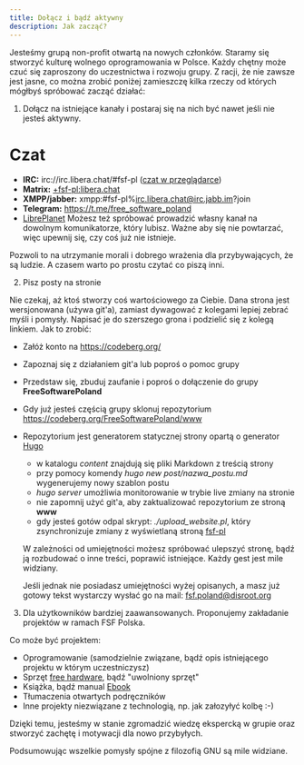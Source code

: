 ```yaml
---
title: Dołącz i bądź aktywny
description: Jak zacząć?
---
```


Jesteśmy grupą non-profit otwartą na nowych członków. Staramy się stworzyć kulturę wolnego oprogramowania w Polsce.
Każdy chętny może czuć się zaproszony do uczestnictwa i rozwoju grupy. Z racji, że nie zawsze jest jasne,
co można zrobić poniżej zamieszczę kilka rzeczy od których mógłbyś spróbować zacząć działać:

1. Dołącz na istniejące kanały i postaraj się na nich być nawet jeśli nie jesteś aktywny.
# Czat
- **IRC:** irc://irc.libera.chat/#fsf-pl ([czat w przeglądarce](https://kiwiirc.com/client/irc.libera.chat/#fsf-pl))
- **Matrix:** [+fsf-pl:libera.chat](https://matrix.to/#/#fsf-pl:libera.chat)
- **XMPP/jabber:** xmpp:#fsf-pl%irc.libera.chat@irc.jabb.im?join
- **Telegram:** <https://t.me/free_software_poland>
- [LibrePlanet](https://libreplanet.org/wiki/Group:Poland#B.C4.85d.C5.BA_z_nami)
Możesz też spróbować prowadzić własny kanał na dowolnym komunikatorze, który lubisz. Ważne aby się nie powtarzać, więc upewnij się, czy coś już nie istnieje.

Pozwoli to na utrzymanie morali i dobrego wrażenia dla przybywających, że są ludzie. A czasem warto po prostu czytać co piszą inni.

2. Pisz posty na stronie

Nie czekaj, aż ktoś stworzy coś wartościowego za Ciebie. Dana strona jest wersjonowana (używa git'a), zamiast dywagować z kolegami lepiej zebrać myśli i pomysły.
Napisać je do szerszego grona i podzielić się z kolegą linkiem. Jak to zrobić:

- Załóż konto na https://codeberg.org/
- Zapoznaj się z działaniem git'a lub poproś o pomoc grupy
- Przedstaw się, zbuduj zaufanie i poproś o dołączenie do grupy **FreeSoftwarePoland**
- Gdy już jesteś częścią grupy sklonuj repozytorium https://codeberg.org/FreeSoftwarePoland/www
- Repozytorium jest generatorem statycznej strony opartą o generator [Hugo](https://gohugo.io/getting-started/quick-start/) 

  * w katalogu *content* znajdują się pliki Markdown z treścią strony
  * przy pomocy komendy _hugo new post/nazwa_postu.md_ wygenerujemy nowy szablon postu
  * _hugo server_ umożliwia monitorowanie w trybie live zmiany na stronie
  * nie zapomnij użyć git'a, aby zaktualizować repozytorium ze stroną **www**
  * gdy jesteś gotów odpal skrypt: _./upload_website.pl_, który zsynchronizuje zmiany z wyświetlaną stroną [fsf-pl](https://freesoftwarepoland.codeberg.page/)

  W zależności od umiejętności możesz spróbować ulepszyć stronę, bądź ją rozbudować o inne treści, poprawić istniejące. Każdy gest jest mile widziany.

  Jeśli jednak nie posiadasz umiejętności wyżej opisanych, a masz już gotowy tekst wystarczy wysłać go na mail: fsf.poland@disroot.org

3. Dla użytkowników bardziej zaawansowanych. Proponujemy zakładanie projektów w ramach FSF Polska.

Co może być projektem:

- Oprogramowanie (samodzielnie związane, bądź opis istniejącego projektu w którym uczestniczysz)
- Sprzęt [free hardware](https://www.gnu.org/philosophy/free-hardware-designs.en.html), bądź "uwolniony sprzęt"
- Książka, bądź manual [Ebook](https://www.gnu.org/philosophy/ebooks-must-increase-freedom.html)
- Tłumaczenia otwartych podręczników
- Inne projekty niezwiązane z technologią, np. jak załozyłyć kolbę :-)

Dzięki temu, jesteśmy w stanie zgromadzić wiedzę ekspercką w grupie oraz stworzyć zachętę i motywacji dla nowo przybyłych.

Podsumowując wszelkie pomysły spójne z filozofią GNU są mile widziane.